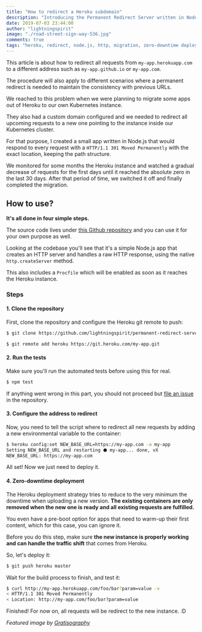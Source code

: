 ```yaml
---
title: "How to redirect a Heroku subdomain"
description: "Introducing the Permanent Redirect Server written in Node.js."
date: 2019-07-03 23:44:00
author: "lightningspirit"
image: "./road-street-sign-way-536.jpg"
comments: true
tags: "heroku, redirect, node.js, http, migration, zero-downtime deployment"
---
```


This article is about how to redirect all requests from `my-app.herokuapp.com`
to a different address such as `my-app.github.io` or `my-app.com`.

The procedure will also apply to different scenarios where a permanent redirect is needed
to maintain the consistency with previous URLs.

We reached to this problem when we were planning to migrate some apps out of Heroku
to our own Kubernetes instance.

They also had a custom domain configured and we needed to redirect all upcoming requests
to a new one pointing to the instance inside our Kubernetes cluster.

For that purpose, I created a small app written in Node.js that would respond to every request
with a `HTTP/1.1 301 Moved Permanently` with the exact location, keeping the path structure.

We monitored for some months the Heroku instance and watched a gradual decrease of
requests for the first days until it reached the absolute zero in the last 30 days. After that period
of time, we switched it off and finally completed the migration.

## How to use?

**It's all done in four simple steps.**

The source code lives under [this Github repository](https://github.com/lightningspirit/permanent-redirect-server)
and you can use it for your own purpose as well.

Looking at the codebase you'll see that it's a simple Node.js app that creates an HTTP server and handles
a raw HTTP response, using the native `http.createServer` method.

This also includes a `Procfile` which will be enabled as soon as it reaches the Heroku instance.

### Steps
#### 1. Clone the repository

First, clone the repository and configure the Heroku git remote to push:
```bash
$ git clone https://github.com/lightningspirit/permanent-redirect-server.git
```
```bash
$ git remote add heroku https://git.heroku.com/my-app.git
```

#### 2. Run the tests

Make sure you'll run the automated tests before using this for real.
```bash
$ npm test
```

If anything went wrong in this part, you should not proceed but [file an issue](https://github.com/lightningspirit/permanent-redirect-server/issues) in the repository.

#### 3. Configure the address to redirect

Now, you need to tell the script where to redirect all new requests by adding
a new environmental variable to the container:

```bash
$ heroku config:set NEW_BASE_URL=https://my-app.com -a my-app
Setting NEW_BASE_URL and restarting ⬢ my-app... done, vX
NEW_BASE_URL: https://my-app.com
```

All set! Now we just need to deploy it.

#### 4. Zero-downtime deployment

The Heroku deployment strategy tries to reduce to the very minimum the downtime
when uploading a new version. **The existing containers are only removed when the
new one is ready and all existing requests are fulfilled.**

You even have a pre-boot option for apps that need to warm-up their first content,
which for this case, you can ignore it.

Before you do this step, make sure **the new instance is properly working and
can handle the traffic shift** that comes from Heroku.

So, let's deploy it:
```bash
$ git push heroku master
```

Wait for the build process to finish, and test it:

```bash
$ curl http://my-app.herokuapp.com/foo/bar?param=value -v
< HTTP/1.1 301 Moved Permanently
< Location: http://my-app.com/foo/bar?param=value
```

Finished! For now on, all requests will be redirect to the new instance. :D

*Featured image by [Gratisography](https://www.pexels.com/@gratisography?utm_content=attributionCopyText&utm_medium=referral&utm_source=pexels)*
